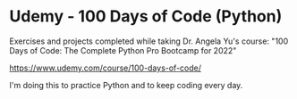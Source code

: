 # Udemy - 100 Days of Code (Python)

Exercises and projects completed while taking Dr. Angela Yu's course: "100 Days of Code: The Complete Python Pro Bootcamp for 2022"

https://www.udemy.com/course/100-days-of-code/

I'm doing this to practice Python and to keep coding every day.

